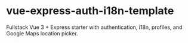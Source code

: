 # vue-express-auth-i18n-template
Fullstack Vue 3 + Express starter with authentication, i18n, profiles, and Google Maps location picker.
